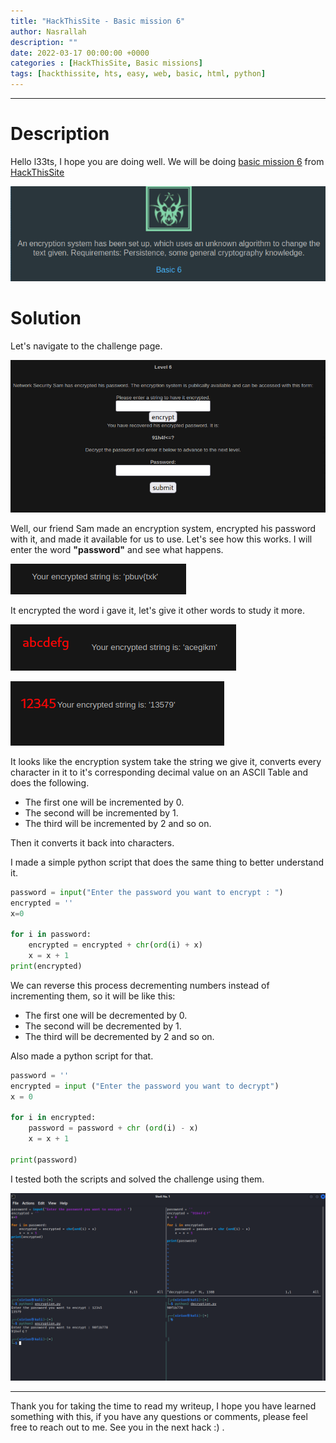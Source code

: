 ```yaml
---
title: "HackThisSite - Basic mission 6"
author: Nasrallah
description: ""
date: 2022-03-17 00:00:00 +0000
categories : [HackThisSite, Basic missions]
tags: [hackthissite, hts, easy, web, basic, html, python]
---
```


---

# **Description**

Hello l33ts, I hope you are doing well. We will be doing [basic mission 6](https://www.hackthissite.org/missions/basic/6/) from [HackThisSite](https://www.hackthissite.org/)

![banner](/assets/img/hackthissite/basic/bm6/banner6.png)

# **Solution**

Let's navigate to the challenge page.

![level6](/assets/img/hackthissite/basic/bm6/level6.png)

Well, our friend Sam made an encryption system, encrypted his password with it, and made it available for us to use. Let's see how this works. I will enter the word **"password"** and see what happens.

![ep](/assets/img/hackthissite/basic/bm6/l6ep.png)

It encrypted the word i gave it, let's give it other words to study it more.

![abc](/assets/img/hackthissite/basic/bm6/l6abc.png)

![123](/assets/img/hackthissite/basic/bm6/l6123.png)

It looks like the encryption system take the string we give it, converts every character in it to it's corresponding decimal value on an ASCII Table and does the following.
 - The first one will be incremented by 0.
 - The second will be incremented by 1.
 - The third will be incremented by 2 and so on.

Then it converts it back into characters.

I made a simple python script that does the same thing to better understand it.

```python
password = input("Enter the password you want to encrypt : ")
encrypted = ''
x=0

for i in password:
    encrypted = encrypted + chr(ord(i) + x)
    x = x + 1
print(encrypted)
```

We can reverse this process decrementing numbers instead of incrementing them, so it will be like this:
 - The first one will be decremented by 0.
 - The second will be decremented by 1.
 - The third will be decremented by 2 and so on.

Also made a python script for that.

```python
password = ''
encrypted = input ("Enter the password you want to decrypt")
x = 0

for i in encrypted:
    password = password + chr (ord(i) - x)
    x = x + 1

print(password)
```

I tested both the scripts and solved the challenge using them.

![scripts](/assets/img/hackthissite/basic/bm6/l6scripts.png)

---

Thank you for taking the time to read my writeup, I hope you have learned something with this, if you have any questions or comments, please feel free to reach out to me. See you in the next hack :) .
